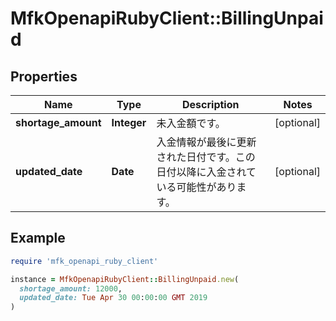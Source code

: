 # MfkOpenapiRubyClient::BillingUnpaid

## Properties

| Name | Type | Description | Notes |
| ---- | ---- | ----------- | ----- |
| **shortage_amount** | **Integer** | 未入金額です。 | [optional] |
| **updated_date** | **Date** | 入金情報が最後に更新された日付です。この日付以降に入金されている可能性があります。 | [optional] |

## Example

```ruby
require 'mfk_openapi_ruby_client'

instance = MfkOpenapiRubyClient::BillingUnpaid.new(
  shortage_amount: 12000,
  updated_date: Tue Apr 30 00:00:00 GMT 2019
)
```

